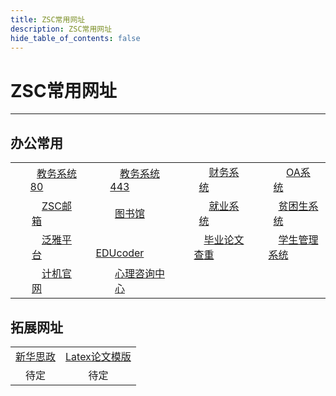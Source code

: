 ```yaml
---
title: ZSC常用网址
description: ZSC常用网址
hide_table_of_contents: false
---
```


# ZSC常用网址  

---

## 办公常用  
|||||
|    :---:    |    :----:   |    :----:   |    :----:   |
|&ensp;&ensp;&ensp;&ensp;[教务系统80](http://jwgln.zsc.edu.cn/jsxsd/)&ensp;&ensp;&ensp;&ensp;|&ensp;&ensp;&ensp;&ensp;[教务系统443](https://jwgln.zsc.edu.cn/jsxsd/)&ensp;&ensp;&ensp;&ensp;|&ensp;&ensp;&ensp;&ensp;[财务系统](http://172.16.20.1:8800/Main.aspx)&ensp;&ensp;&ensp;&ensp;|&ensp;&ensp;&ensp;&ensp;[OA系统](http://ekp.zsc.edu.cn:8080/)&ensp;&ensp;&ensp;&ensp;|
|&ensp;&ensp;&ensp;&ensp;[ZSC邮箱](https://qy.163.com/login)&ensp;&ensp;&ensp;&ensp;|&ensp;&ensp;&ensp;&ensp;[图书馆](http://lib.zsc.edu.cn/)&ensp;&ensp;&ensp;&ensp;|&ensp;&ensp;&ensp;&ensp;[就业系统](https://limestart.cn/)&ensp;&ensp;&ensp;&ensp;|&ensp;&ensp;&ensp;&ensp;[贫困生系统](https://limestart.cn/)&ensp;&ensp;&ensp;&ensp;|
|&ensp;&ensp;&ensp;&ensp;[泛雅平台](http://zsc.fanya.chaoxing.com/portal)&ensp;&ensp;&ensp;&ensp;|&ensp;&ensp;&ensp;&ensp;[EDUcoder](https://zsxy.educoder.net/)&ensp;&ensp;&ensp;&ensp;|&ensp;&ensp;&ensp;&ensp;[毕业论文查重](http://vpcs.cqvip.com/organ/lib/xhsysu/?tdsourcetag=s_pcqq_aiomsg)&ensp;&ensp;&ensp;&ensp;|&ensp;&ensp;&ensp;&ensp;[学生管理系统](http://210.38.224.228/sms2/)&ensp;&ensp;&ensp;&ensp;|
|&ensp;&ensp;&ensp;&ensp;[计机官网](http://jsjxy.zsc.edu.cn/)&ensp;&ensp;&ensp;&ensp;|&ensp;&ensp;&ensp;&ensp;[心理咨询中心](http://www.iisworld.cn/dzkjdx/)&ensp;&ensp;&ensp;&ensp;|  


## 拓展网址  
|||
|    :---:    |    :----:   |
|[新华思政](https://szpx.news.cn/user/login)|[Latex论文模版](https://cn.overleaf.com/latex/templates/zsc-sc-thesis/bvhhjhgvpjbx)|||
|待定|待定|  